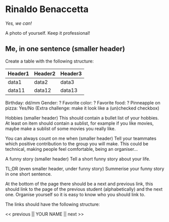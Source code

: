# Rinaldo Benaccetta

*Yes, we can!*

A photo of yourself. Keep it professional!

## Me, in one sentence (smaller header)

Create a table with the following structure:

|Header1 |Header2  | Header3|
--- | --- | ---|
|data1|data2|data3|
|data11|data12|data13|

Birthday: dd/mm
Gender: ?
Favorite color: ?
Favorite food: ?
Pinneapple on pizza: Yes/No (Extra challenge: make it look like a (un)checked checkbox)

Hobbies (smaller header)
This should contain a bullet list of your hobbies.
At least on item should contain a sublist, for example if you like movies, maybe make a sublist of some movies you really like.

You can always count on me when (smaller header)
Tell your teammates which positive contribution to the group you will make.
This could be technical, making people feel comfortable, being an organiser...

A funny story (smaller header)
Tell a short funny story about your life.

TL;DR (even smaller header, under funny story)
Summerise your funny story in one short sentence.

At the bottom of the page there should be a next and previous link, this should link to the page of the previous student (alphabetically) and the next one.
Organise yourself so it is easy to know who you should link to.

The links should have the following structure:

<< previous || YOUR NAME || next >>
